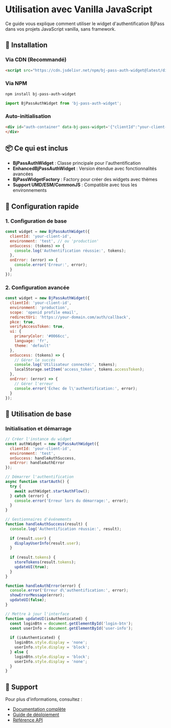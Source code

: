# Utilisation avec Vanilla JavaScript

Ce guide vous explique comment utiliser le widget d'authentification BjPass dans vos projets JavaScript vanilla, sans framework.

## 🚀 Installation

### Via CDN (Recommandé)

```html
<script src="https://cdn.jsdelivr.net/npm/bj-pass-auth-widget@latest/dist/bj-pass-auth-widget.umd.js"></script>
```

### Via NPM

```bash
npm install bj-pass-auth-widget
```

```javascript
import BjPassAuthWidget from 'bj-pass-auth-widget';
```

### Auto-initialisation

```html
<div id="auth-container" data-bj-pass-widget='{"clientId":"your-client-id"}'>
</div>
```

## 📦 Ce qui est inclus

- **BjPassAuthWidget** : Classe principale pour l'authentification
- **EnhancedBjPassAuthWidget** : Version étendue avec fonctionnalités avancées
- **BjPassWidgetFactory** : Factory pour créer des widgets avec thèmes
- **Support UMD/ESM/CommonJS** : Compatible avec tous les environnements

## 🔧 Configuration rapide

### 1. Configuration de base

```javascript
const widget = new BjPassAuthWidget({
  clientId: 'your-client-id',
  environment: 'test', // ou 'production'
  onSuccess: (tokens) => {
    console.log('Authentification réussie:', tokens);
  },
  onError: (error) => {
    console.error('Erreur:', error);
  }
});
```

### 2. Configuration avancée

```javascript
const widget = new BjPassAuthWidget({
  clientId: 'your-client-id',
  environment: 'production',
  scope: 'openid profile email',
  redirectUri: 'https://your-domain.com/auth/callback',
  pkce: true,
  verifyAccessToken: true,
  ui: {
    primaryColor: '#0066cc',
    language: 'fr',
    theme: 'default'
  },
  onSuccess: (tokens) => {
    // Gérer le succès
    console.log('Utilisateur connecté:', tokens);
    localStorage.setItem('access_token', tokens.accessToken);
  },
  onError: (error) => {
    // Gérer l'erreur
    console.error('Échec de l\'authentification:', error);
  }
});
```

## 🎯 Utilisation de base

### Initialisation et démarrage

```javascript
// Créer l'instance du widget
const authWidget = new BjPassAuthWidget({
  clientId: 'your-client-id',
  environment: 'test',
  onSuccess: handleAuthSuccess,
  onError: handleAuthError
});

// Démarrer l'authentification
async function startAuth() {
  try {
    await authWidget.startAuthFlow();
  } catch (error) {
    console.error('Erreur lors du démarrage:', error);
  }
}

// Gestionnaires d'événements
function handleAuthSuccess(result) {
  console.log('Authentification réussie:', result);
  
  if (result.user) {
    displayUserInfo(result.user);
  }
  
  if (result.tokens) {
    storeTokens(result.tokens);
    updateUI(true);
  }
}

function handleAuthError(error) {
  console.error('Erreur d\'authentification:', error);
  showErrorMessage(error);
  updateUI(false);
}

// Mettre à jour l'interface
function updateUI(isAuthenticated) {
  const loginBtn = document.getElementById('login-btn');
  const userInfo = document.getElementById('user-info');
  
  if (isAuthenticated) {
    loginBtn.style.display = 'none';
    userInfo.style.display = 'block';
  } else {
    loginBtn.style.display = 'block';
    userInfo.style.display = 'none';
  }
}
```

## 🔧 Support

Pour plus d'informations, consultez :
- [Documentation complète](../README.md)
- [Guide de déploiement](../DEPLOYMENT.md)
- [Référence API](../api-reference/core-api.md)
